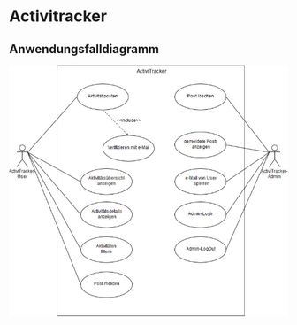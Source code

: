 # Activitracker

## Anwendungsfalldiagramm
<img src="files/sprint0/Anwendungsfalldiagramm.jpg" alt="Use Cases" class="inline"/>

